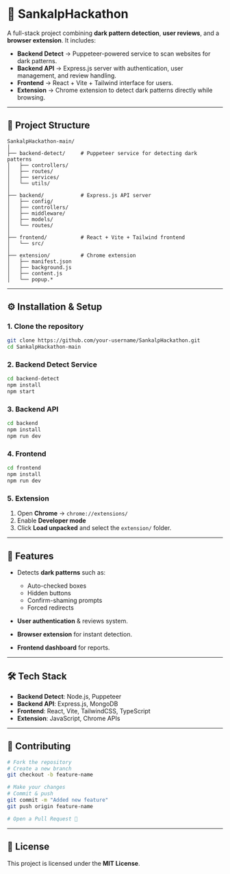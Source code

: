 # 🚀 SankalpHackathon

A full-stack project combining **dark pattern detection**, **user reviews**, and a **browser extension**. It includes:

* **Backend Detect** → Puppeteer-powered service to scan websites for dark patterns.
* **Backend API** → Express.js server with authentication, user management, and review handling.
* **Frontend** → React + Vite + Tailwind interface for users.
* **Extension** → Chrome extension to detect dark patterns directly while browsing.

---

## 📂 Project Structure

```
SankalpHackathon-main/
│
├── backend-detect/     # Puppeteer service for detecting dark patterns
│   ├── controllers/
│   ├── routes/
│   ├── services/
│   └── utils/
│
├── backend/            # Express.js API server
│   ├── config/
│   ├── controllers/
│   ├── middleware/
│   ├── models/
│   └── routes/
│
├── frontend/           # React + Vite + Tailwind frontend
│   └── src/
│
├── extension/          # Chrome extension
│   ├── manifest.json
│   ├── background.js
│   ├── content.js
│   └── popup.*
```

---

## ⚙️ Installation & Setup

### 1. Clone the repository

```bash
git clone https://github.com/your-username/SankalpHackathon.git
cd SankalpHackathon-main
```

### 2. Backend Detect Service

```bash
cd backend-detect
npm install
npm start
```

### 3. Backend API

```bash
cd backend
npm install
npm run dev
```

### 4. Frontend

```bash
cd frontend
npm install
npm run dev
```

### 5. Extension

1. Open **Chrome** → `chrome://extensions/`
2. Enable **Developer mode**
3. Click **Load unpacked** and select the `extension/` folder.

---

## 🔑 Features

* Detects **dark patterns** such as:

  * Auto-checked boxes
  * Hidden buttons
  * Confirm-shaming prompts
  * Forced redirects
* **User authentication** & reviews system.
* **Browser extension** for instant detection.
* **Frontend dashboard** for reports.

---

## 🛠️ Tech Stack

* **Backend Detect**: Node.js, Puppeteer
* **Backend API**: Express.js, MongoDB
* **Frontend**: React, Vite, TailwindCSS, TypeScript
* **Extension**: JavaScript, Chrome APIs

---

## 🤝 Contributing

```bash
# Fork the repository
# Create a new branch
git checkout -b feature-name

# Make your changes
# Commit & push
git commit -m "Added new feature"
git push origin feature-name

# Open a Pull Request 🎉
```

---

## 📜 License

This project is licensed under the **MIT License**.
